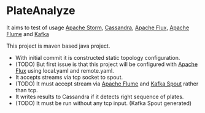 # PlateAnalyze
It aims to test of usage [Apache Storm](https://github.com/apache/storm), [Cassandra](http://cassandra.apache.org/), [Apache Flux](https://github.com/apache/storm/tree/master/external/flux), [Apache Flume](https://flume.apache.org/) and [Kafka](http://kafka.apache.org/)

This project is maven based java project.

* With initial commit it is constructed static topology configuration. 
* (TODO) But first issue is that this project will be configured with [Apache Flux](https://github.com/apache/storm/tree/master/external/flux) using local.yaml and remote.yaml.
* It accepts streams via tcp socket to spout.
* (TODO) It must accept stream via [Apache Flume](https://flume.apache.org/) and [Kafka Spout](https://github.com/apache/storm/tree/master/external/storm-kafka) rather than tcp.
* It writes results to Cassandra if it detects right sequence of plates.
* (TODO) It must be run without any tcp input. (Kafka Spout generated)


